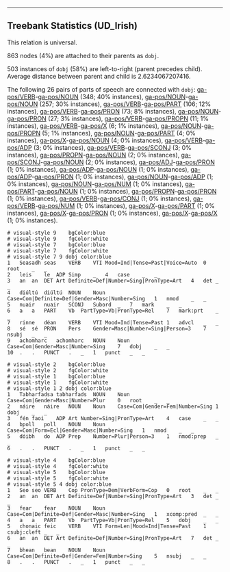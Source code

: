 

--------------------------------------------------------------------------------

## Treebank Statistics (UD_Irish)

This relation is universal.

863 nodes (4%) are attached to their parents as `dobj`.

503 instances of `dobj` (58%) are left-to-right (parent precedes child).
Average distance between parent and child is 2.6234067207416.

The following 26 pairs of parts of speech are connected with `dobj`: [ga-pos/VERB]()-[ga-pos/NOUN]() (348; 40% instances), [ga-pos/NOUN]()-[ga-pos/NOUN]() (257; 30% instances), [ga-pos/VERB]()-[ga-pos/PART]() (106; 12% instances), [ga-pos/VERB]()-[ga-pos/PRON]() (73; 8% instances), [ga-pos/NOUN]()-[ga-pos/PRON]() (27; 3% instances), [ga-pos/VERB]()-[ga-pos/PROPN]() (11; 1% instances), [ga-pos/VERB]()-[ga-pos/X]() (6; 1% instances), [ga-pos/NOUN]()-[ga-pos/PROPN]() (5; 1% instances), [ga-pos/NOUN]()-[ga-pos/PART]() (4; 0% instances), [ga-pos/X]()-[ga-pos/NOUN]() (4; 0% instances), [ga-pos/VERB]()-[ga-pos/ADP]() (3; 0% instances), [ga-pos/VERB]()-[ga-pos/SCONJ]() (3; 0% instances), [ga-pos/PROPN]()-[ga-pos/NOUN]() (2; 0% instances), [ga-pos/SCONJ]()-[ga-pos/NOUN]() (2; 0% instances), [ga-pos/ADJ]()-[ga-pos/PRON]() (1; 0% instances), [ga-pos/ADP]()-[ga-pos/NOUN]() (1; 0% instances), [ga-pos/ADP]()-[ga-pos/PRON]() (1; 0% instances), [ga-pos/NOUN]()-[ga-pos/ADP]() (1; 0% instances), [ga-pos/NOUN]()-[ga-pos/NUM]() (1; 0% instances), [ga-pos/PART]()-[ga-pos/NOUN]() (1; 0% instances), [ga-pos/PROPN]()-[ga-pos/PRON]() (1; 0% instances), [ga-pos/VERB]()-[ga-pos/CONJ]() (1; 0% instances), [ga-pos/VERB]()-[ga-pos/NUM]() (1; 0% instances), [ga-pos/X]()-[ga-pos/PART]() (1; 0% instances), [ga-pos/X]()-[ga-pos/PRON]() (1; 0% instances), [ga-pos/X]()-[ga-pos/X]() (1; 0% instances).


~~~ conllu
# visual-style 9	bgColor:blue
# visual-style 9	fgColor:white
# visual-style 7	bgColor:blue
# visual-style 7	fgColor:white
# visual-style 7 9 dobj	color:blue
1	Seasadh	seas	VERB	VTI	Mood=Ind|Tense=Past|Voice=Auto	0	root	_	_
2	leis	le	ADP	Simp	_	4	case	_	_
3	an	an	DET	Art	Definite=Def|Number=Sing|PronType=Art	4	det	_	_
4	diúltú	diúltú	NOUN	Noun	Case=Com|Definite=Def|Gender=Masc|Number=Sing	1	nmod	_	_
5	nuair	nuair	SCONJ	Subord	_	7	mark	_	_
6	a	a	PART	Vb	PartType=Vb|PronType=Rel	7	mark:prt	_	_
7	rinne	déan	VERB	VTI	Mood=Ind|Tense=Past	1	advcl	_	_
8	sé	sé	PRON	Pers	Gender=Masc|Number=Sing|Person=3	7	nsubj	_	_
9	achomharc	achomharc	NOUN	Noun	Case=Com|Gender=Masc|Number=Sing	7	dobj	_	_
10	.	.	PUNCT	.	_	1	punct	_	_

~~~


~~~ conllu
# visual-style 2	bgColor:blue
# visual-style 2	fgColor:white
# visual-style 1	bgColor:blue
# visual-style 1	fgColor:white
# visual-style 1 2 dobj	color:blue
1	Tabharfadsa	tabharfads	NOUN	Noun	Case=Com|Gender=Masc|Number=Plur	0	root	_	_
2	náire	náire	NOUN	Noun	Case=Com|Gender=Fem|Number=Sing	1	dobj	_	_
3	fén	faoi	ADP	Art	Number=Sing|PronType=Art	4	case	_	_
4	bpoll	poll	NOUN	Noun	Case=Com|Form=Ecl|Gender=Masc|Number=Sing	1	nmod	_	_
5	dóibh	do	ADP	Prep	Number=Plur|Person=3	1	nmod:prep	_	_
6	.	.	PUNCT	.	_	1	punct	_	_

~~~


~~~ conllu
# visual-style 4	bgColor:blue
# visual-style 4	fgColor:white
# visual-style 5	bgColor:blue
# visual-style 5	fgColor:white
# visual-style 5 4 dobj	color:blue
1	Seo	seo	VERB	Cop	PronType=Dem|VerbForm=Cop	0	root	_	_
2	an	an	DET	Art	Definite=Def|Number=Sing|PronType=Art	3	det	_	_
3	fear	fear	NOUN	Noun	Case=Com|Definite=Def|Gender=Masc|Number=Sing	1	xcomp:pred	_	_
4	a	a	PART	Vb	PartType=Vb|PronType=Rel	5	dobj	_	_
5	chonaic	feic	VERB	VTI	Form=Len|Mood=Ind|Tense=Past	1	csubj:cleft	_	_
6	an	an	DET	Art	Definite=Def|Number=Sing|PronType=Art	7	det	_	_
7	bhean	bean	NOUN	Noun	Case=Com|Definite=Def|Gender=Fem|Number=Sing	5	nsubj	_	_
8	.	.	PUNCT	.	_	1	punct	_	_

~~~


